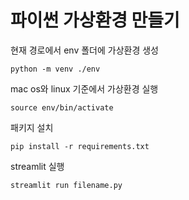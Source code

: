 # 파이썬 가상환경 만들기

현재 경로에서 env 폴더에 가상환경 생성

```shell
python -m venv ./env
```

mac os와 linux 기준에서 가상환경 실행

```shell
source env/bin/activate
```

패키지 설치

```shell
pip install -r requirements.txt
```

streamlit 실행

```shell
streamlit run filename.py
```
